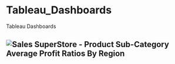 # Tableau_Dashboards
Tableau Dashboards
## ![Sales SuperStore - Product Sub-Category Average Profit Ratios By Region](https://public.tableau.com/views/SalesSuperStore-WorstThreeSubCategoriesByRegion/PatternsofLosses?:language=en-US&:display_count=n&:origin=viz_share_link)

